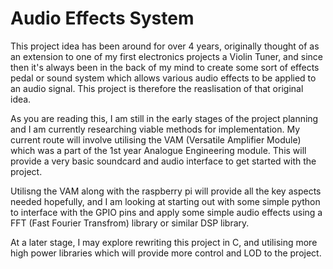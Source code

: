 # Audio Effects System
This project idea has been around for over 4 years, originally thought of as an extension to one of my first electronics projects a Violin Tuner, and since then it's always been in the back of my mind to create some sort of effects pedal or sound system which allows various audio effects to be applied to an audio signal.
This project is therefore the reaslisation of that original idea.

As you are reading this, I am still in the early stages of the project planning and I am currently researching viable methods for implementation. My current route will involve utilising the VAM (Versatile Amplifier Module) which was a part of the 1st year Analogue Engineering module. This will provide a very basic soundcard and audio interface to get started with the project.

Utilisng the VAM along with the raspberry pi will provide all the key aspects needed hopefully, and I am looking at starting out with some simple python to interface with the GPIO pins and apply some simple audio effects using a FFT (Fast Fourier Transfrom) library or similar DSP library.

At a later stage, I may explore rewriting this project in C, and utilising more high power libraries which will provide more control and LOD to the project.
